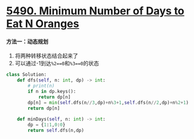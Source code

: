 # [5490. Minimum Number of Days to Eat N Oranges](https://leetcode-cn.com/problems/minimum-number-of-days-to-eat-n-oranges/)

#### 方法一：动态规划

1. 将两种转移状态结合起来了
2. 可以通过-1到达`%2==0`和`%3==0`的状态

```python
class Solution:
    def dfs(self, n: int, dp) -> int:
        # print(n)
        if n in dp.keys():
            return dp[n]
        dp[n] = min(self.dfs(n//3,dp)+n%3+1,self.dfs(n//2,dp)+n%2+1)
        return dp[n]
        
    def minDays(self, n: int) -> int:
        dp = {1:1,0:0}
        return self.dfs(n,dp)
```

